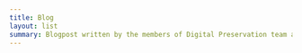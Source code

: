 ```yaml
---
title: Blog
layout: list
summary: Blogpost written by the members of Digital Preservation team at the National Library of Norway
---
```

